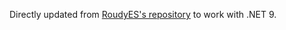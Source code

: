 Directly updated from [RoudyES's repository](https://github.com/RoudyES/Darknet-Yolov4-EmguCV) to work with .NET 9.
